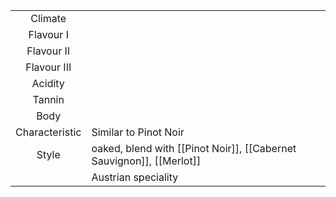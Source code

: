 |  |  |
|:---:|:--- |
| Climate |  |
| Flavour I | |
| Flavour II |  | 
| Flavour III |  | 
| Acidity |  |
| Tannin |  |
| Body |  |
| Characteristic | Similar to Pinot Noir |
| Style| oaked, blend with [[Pinot Noir]], [[Cabernet Sauvignon]], [[Merlot]] |
|  | Austrian speciality |